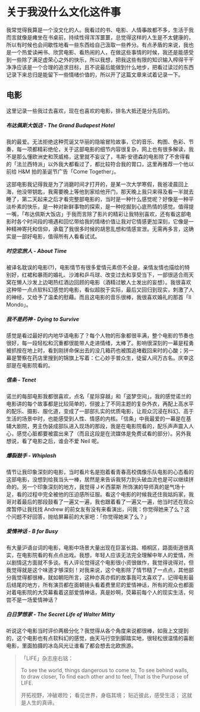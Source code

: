 # 关于我没什么文化这件事

我常觉得我算是一个没文化的人。我看过的书、电影、人情<del>事</del>故都不多，生活于我而言就像是瘫坐在书桌前，持续性得浑浑噩噩，总觉得这样的人生是不太健康的，所以有时候也会间歇性地看一些东西给自己汲取一些养分。有点矛盾的来说，我也是一个热爱读<del>闲</del>书、欣赏电影、看热闹的人，在做这些事情的时候，我还是能感受到一些除了满足虚荣心之外的快乐，所以我想，把我这些有限的知识输入榨得干干净净应该是一个合理的追求目标，且不说最后能做到什么地步，把看过读过的东西记录下来总归是能留下一些情绪价值的，所以开了这篇文章来试着记录一下。

## 电影

这里记录一些我过去喜欢，现在也喜欢的电影，排名大抵还是分先后的。

##### 布达佩斯大饭店 - *The Grand Budapest Hotel*

我的最爱。无法拒绝这种荒诞又华丽的隐喻冒险故事，它的音乐、构图、色彩、节奏，每一项都精彩绝伦，关于这部电影的细节内容很复杂，网上也有很多解读，我不是那么懂欧洲史和茨威格，这里就不妄议了，韦斯·安德森的电影除了不舍得看的「法兰西特派」以外我大都看过了，都比较符合我的胃口，这里再推荐一个他以前给 H&M 拍的圣诞节广告「Come Together」。

这部电影我记得我是为了消磨时间才打开的，是某一次大学寒假，我爸凌晨回上海，他没带钥匙，我需要晚上等他到家给他开门，那天晚上我只来得及看一半就去睡了，第二天起来之后才看完整部电影的，当时是一种什么感觉呢？好像是一种平淡朴素的快乐，是一种对新鲜事物的探索，是一种挖掘到心底热情的感觉。值得提一嘴，「布达佩斯大饭店」于我而言除了影片的精彩让我特别喜欢，还有看这部电影时各个时间段的境遇和回忆带给我的情绪价值让我对它情感更加深刻，它像是一种精神寄托和信仰，承载了我很多时候的胡思乱想和情感宣泄。无需再多言，这确实是一部好电影，值得所有人看看试试。

##### 时空恋旅人 - *About Time*

被译名耽误的电影(?)，电影情节有很多爱情元素但不全是，亲情友情也描绘的特别好，红裙和暴雨的婚礼、沙滩和乒乓球、改变过去和享受当下，一部很适合雨天窝在懒人沙发上边喝热红酒边回顾的电影（酒精过敏人士发出的妄想）。我很喜欢这种带一点点软科幻感觉的电影，看似超脱于实际，最后又回归到现实，刺激了人的神经，又给予了温柔的慰藉。而且这电影的音乐很棒，我很喜欢婚礼的那首「Il Mondo」。

##### 我不是药神 - *Dying to Survive*

感觉是看过最好的内地华语电影了？每个人物的形象都很丰满，整个电影的节奏也很好，每一段轻松和沉重都很能带人走进情绪，太棒了。影响很深刻的一幕是程勇被抓按在地上时，看到刚拼命保出去的没几箱药也被围追堵截回来时的心酸；另一幕是警察在药店里搜到的锦旗上写着：仁心妙手普众生，徒留人间万古名。庆幸这部是在电影院看的。

##### 信条 - *Tenet*

诺兰的每部电影我都很喜欢，点名「星际穿越」和「盗梦空间」。我的感觉诺兰的电影讲的每个故事都是比较简单的，但披上了不同主题的复杂外衣，再配上高水平的配乐、摄影、服化道，变成了一部部扎实的优质电影，让观众沉浸在科幻、高于生活的场景中时，也能感受到人性、情感的内核。「信条」中我最爱的一幕是在基辅大剧院，男主伪装成部队进入现场的那段，我是在电影院看的，配乐声声震入人心，感觉心脏都要被震出来了（而且这段是在流媒体是免费试看的部分）。另外我想说，看了电影之后，谁会不爱 Neil 呢。

##### 爆裂鼓手 - *Whiplash*

情节让我印象深刻的电影，当时看片名是抱着看青春高校偶像乐队电影的心态看的这部电影，没想到给我当头一棒，居然是来告诉我努力到头破血流也是可以继续拼命的。另一个印象深刻的地方，我觉得 J·K·西蒙斯 所饰演的导师真的是气场十足，看的过程中完全被他的压迫感所征服。看这个电影的时候我还住我姑妈家，我哥对着最后的那段鼓看了一遍又一遍，我也跟着看了一遍又一遍，他当时还在观众席暂停让我找找 Andrew 的前女友有没有来看演出，问我：你觉得她来了么？这个问题不好回答，抛给屏幕前的大家吧：「你觉得她来了么？」

##### 爱情神话 - *B for Busy*

有大量沪语台词的电影，电影中场景大量出现在巨富长路、梧桐区，路面街道很真实，在电影院看的有点点出戏。我想，年轻人应该无法完全理解中年人的爱情，所以剧情这方面就不多谈。有人评论觉得这个电影很小资很做作，我觉得说得对，但我觉得就是这个味道才够深刻！对我来说，这个电影除了情节糙了一点点，其他部分我觉得都很棒，就如朝阳所言，这种亦真亦假的故事我可太喜欢了。记得电影最后结尾的地方，所有演员都在面朝镜头看着费里尼的爱情神话，所有的观众也都面对着电影院的大荧幕看着这部爱情神话，真是妙啊，荧幕前每个人的现实生活，何尝不是一场爱情神话？

##### 白日梦想家 - *The Secret Life of Walter Mitty*

听说这个电影当时评价两极分化？我觉得从各个角度来说都很棒，如我上文提到的，这个电影也有点软科幻的感觉，由天马行空到脚踏实地，很轻松很温情的喜剧电影，里面拍摄的冰岛风光让谁看了都会想去北欧旅游。

> 「LIFE」杂志座右铭：
>
> To see the world, things dangerous to come to,
> To see behind walls, to draw closer,
> To find each other and to feel,
> That is the Purpose of LIFE.
>
> 开拓视野，冲破艰险；
> 看见世界，身临其境；
> 贴近彼此，感受生活；
> 这就是人生的真谛。

















